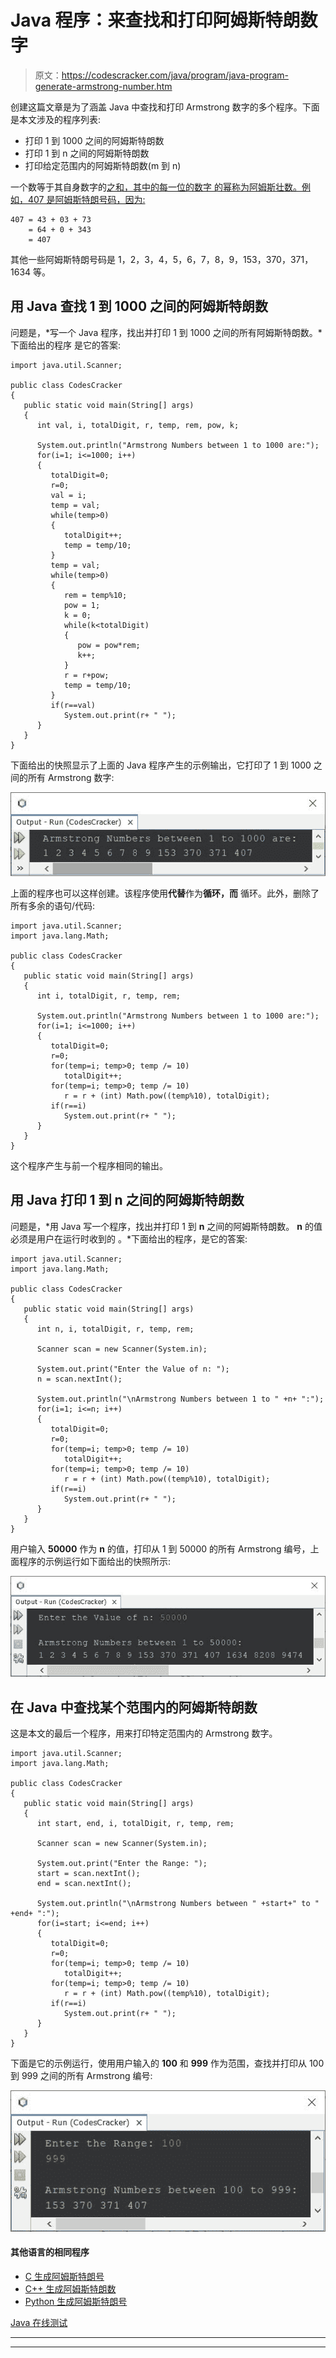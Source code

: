 # Java 程序：来查找和打印阿姆斯特朗数字

> 原文：<https://codescracker.com/java/program/java-program-generate-armstrong-number.htm>

创建这篇文章是为了涵盖 Java 中查找和打印 Armstrong 数字的多个程序。下面是本文涉及的程序列表:

*   打印 1 到 1000 之间的阿姆斯特朗数
*   打印 1 到 n 之间的阿姆斯特朗数
*   打印给定范围内的阿姆斯特朗数(m 到 n)

一个数等于其自身数字的<u>之和，其中<u>的每一位的数字</u> 的幂称为阿姆斯壮数。例如，407 是阿姆斯特朗号码，因为:</u>

```
407 = 43 + 03 + 73
    = 64 + 0 + 343
    = 407
```

其他一些阿姆斯特朗号码是 1，2，3，4，5，6，7，8，9，153，370，371，1634 等。

## 用 Java 查找 1 到 1000 之间的阿姆斯特朗数

问题是，*写一个 Java 程序，找出并打印 1 到 1000 之间的所有阿姆斯特朗数。*下面给出的程序 是它的答案:

```
import java.util.Scanner;

public class CodesCracker
{
   public static void main(String[] args)
   {
      int val, i, totalDigit, r, temp, rem, pow, k;

      System.out.println("Armstrong Numbers between 1 to 1000 are:");
      for(i=1; i<=1000; i++)
      {
         totalDigit=0;
         r=0;
         val = i;
         temp = val;
         while(temp>0)
         {
            totalDigit++;
            temp = temp/10;
         }
         temp = val;
         while(temp>0)
         {
            rem = temp%10;
            pow = 1;
            k = 0;
            while(k<totalDigit)
            {
               pow = pow*rem;
               k++;
            }
            r = r+pow;
            temp = temp/10;
         }
         if(r==val)
            System.out.print(r+ " ");
      }
   }
}
```

下面给出的快照显示了上面的 Java 程序产生的示例输出，它打印了 1 到 1000 之间的所有 Armstrong 数字:

![java find armstrong number between 1 to 1000](img/0b8db6483210fc5b915da79e59456c86.png)

上面的程序也可以这样创建。该程序使用**代替**作为**循环，而** 循环。此外，删除了所有多余的语句/代码:

```
import java.util.Scanner;
import java.lang.Math;

public class CodesCracker
{
   public static void main(String[] args)
   {
      int i, totalDigit, r, temp, rem;

      System.out.println("Armstrong Numbers between 1 to 1000 are:");
      for(i=1; i<=1000; i++)
      {
         totalDigit=0;
         r=0;
         for(temp=i; temp>0; temp /= 10)
            totalDigit++;
         for(temp=i; temp>0; temp /= 10)
            r = r + (int) Math.pow((temp%10), totalDigit);
         if(r==i)
            System.out.print(r+ " ");
      }
   }
}
```

这个程序产生与前一个程序相同的输出。

## 用 Java 打印 1 到 n 之间的阿姆斯特朗数

问题是，*用 Java 写一个程序，找出并打印 1 到 **n** 之间的阿姆斯特朗数。 **n** 的值必须是用户在运行时收到的 。*下面给出的程序，是它的答案:

```
import java.util.Scanner;
import java.lang.Math;

public class CodesCracker
{
   public static void main(String[] args)
   {
      int n, i, totalDigit, r, temp, rem;

      Scanner scan = new Scanner(System.in);

      System.out.print("Enter the Value of n: ");
      n = scan.nextInt();

      System.out.println("\nArmstrong Numbers between 1 to " +n+ ":");
      for(i=1; i<=n; i++)
      {
         totalDigit=0;
         r=0;
         for(temp=i; temp>0; temp /= 10)
            totalDigit++;
         for(temp=i; temp>0; temp /= 10)
            r = r + (int) Math.pow((temp%10), totalDigit);
         if(r==i)
            System.out.print(r+ " ");
      }
   }
}
```

用户输入 **50000** 作为 **n** 的值，打印从 1 到 50000 的所有 Armstrong 编号，上面程序的示例运行如下面给出的快照所示:

![print armstrong number in java](img/f6217dc1595a83076b86d8d9bb55bf83.png)

## 在 Java 中查找某个范围内的阿姆斯特朗数

这是本文的最后一个程序，用来打印特定范围内的 Armstrong 数字。

```
import java.util.Scanner;
import java.lang.Math;

public class CodesCracker
{
   public static void main(String[] args)
   {
      int start, end, i, totalDigit, r, temp, rem;

      Scanner scan = new Scanner(System.in);

      System.out.print("Enter the Range: ");
      start = scan.nextInt();
      end = scan.nextInt();

      System.out.println("\nArmstrong Numbers between " +start+" to " +end+ ":");
      for(i=start; i<=end; i++)
      {
         totalDigit=0;
         r=0;
         for(temp=i; temp>0; temp /= 10)
            totalDigit++;
         for(temp=i; temp>0; temp /= 10)
            r = r + (int) Math.pow((temp%10), totalDigit);
         if(r==i)
            System.out.print(r+ " ");
      }
   }
}
```

下面是它的示例运行，使用用户输入的 **100** 和 **999** 作为范围，查找并打印从 100 到 999 之间的所有 Armstrong 编号:

![find armstrong number within range](img/948eb4c59157516af263ebbb7ee2eb11.png)

#### 其他语言的相同程序

*   [C 生成阿姆斯特朗号](/c/program/c-program-generate-armstrong-number.htm)
*   [C++ 生成阿姆斯特朗数](/cpp/program/cpp-program-generate-armstrong-number.htm)
*   [Python 生成阿姆斯特朗号](/python/program/python-program-generate-armstrong-numbers.htm)

[Java 在线测试](/exam/showtest.php?subid=1)

* * *

* * *